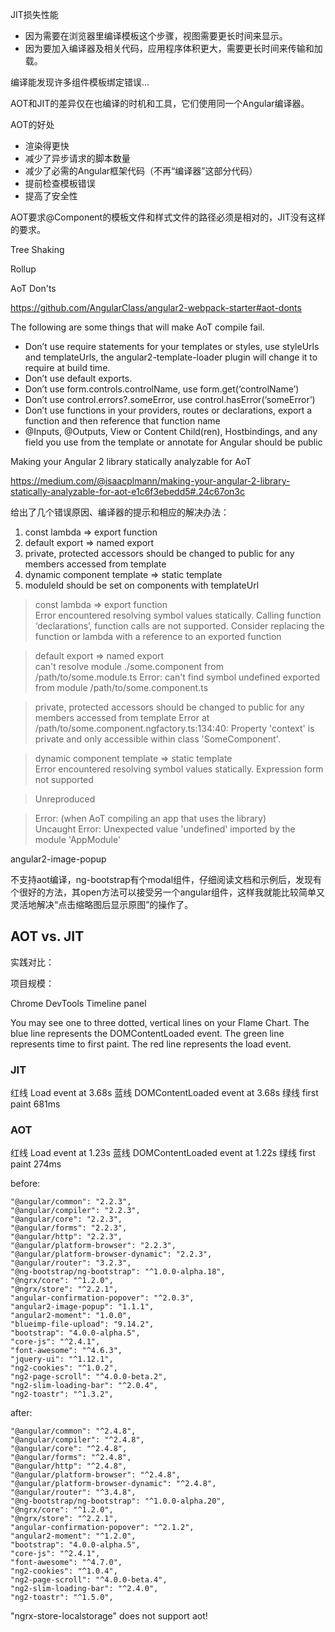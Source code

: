 JIT损失性能

* 因为需要在浏览器里编译模板这个步骤，视图需要更长时间来显示。
* 因为要加入编译器及相关代码，应用程序体积更大，需要更长时间来传输和加载。

编译能发现许多组件模板绑定错误...

AOT和JIT的差异仅在也编译的时机和工具，它们使用同一个Angular编译器。

AOT的好处

* 渲染得更快
* 减少了异步请求的脚本数量
* 减少了必需的Angular框架代码（不再“编译器”这部分代码）
* 提前检查模板错误
* 提高了安全性

AOT要求@Component的模板文件和样式文件的路径必须是相对的，JIT没有这样的要求。


Tree Shaking

Rollup



AoT Don'ts

https://github.com/AngularClass/angular2-webpack-starter#aot-donts

The following are some things that will make AoT compile fail.

* Don’t use require statements for your templates or styles, use styleUrls and templateUrls, the angular2-template-loader plugin will change it to require at build time.
* Don’t use default exports.
* Don’t use form.controls.controlName, use form.get(‘controlName’)
* Don’t use control.errors?.someError, use control.hasError(‘someError’)
* Don’t use functions in your providers, routes or declarations, export a function and then reference that function name
* @Inputs, @Outputs, View or Content Child(ren), Hostbindings, and any field you use from the template or annotate for Angular should be public



Making your Angular 2 library statically analyzable for AoT

https://medium.com/@isaacplmann/making-your-angular-2-library-statically-analyzable-for-aot-e1c6f3ebedd5#.24c67on3c

给出了几个错误原因、编译器的提示和相应的解决办法：

1. const lambda => export function
1. default export => named export
1. private, protected accessors should be changed to public for any members accessed from template
1. dynamic component template => static template
1. moduleId should be set on components with templateUrl

> const lambda => export function   
> Error encountered resolving symbol values statically. Calling function ‘declarations’, function calls are not supported. Consider replacing the function or lambda with a reference to an exported function

> default export => named export  
> can't resolve module ./some.component from /path/to/some.module.ts Error: can't find symbol undefined exported from module /path/to/some.component.ts

> private, protected accessors should be changed to public for any members accessed from template
> Error at /path/to/some.component.ngfactory.ts:134:40: Property 'context' is private and only accessible within class 'SomeComponent'.

> dynamic component template => static template  
> Error encountered resolving symbol values statically. Expression form not supported

> Unreproduced

> Error: (when AoT compiling an app that uses the library)  
> Uncaught Error: Unexpected value 'undefined' imported by the module 'AppModule'


angular2-image-popup

不支持aot编译，ng-bootstrap有个modal组件，仔细阅读文档和示例后，发现有个很好的方法，其open方法可以接受另一个angular组件，这样我就能比较简单又灵活地解决“点击缩略图后显示原图”的操作了。

## AOT vs. JIT

实践对比：

项目规模： 

Chrome DevTools Timeline panel

You may see one to three dotted, vertical lines on your Flame Chart. The blue line represents the DOMContentLoaded event. The green line represents time to first paint. The red line represents the load event.

### JIT

红线 Load event at 3.68s
蓝线 DOMContentLoaded event at 3.68s
绿线 first paint 681ms

### AOT

红线 Load event at 1.23s
蓝线 DOMContentLoaded event at 1.22s
绿线 first paint 274ms



before:

    "@angular/common": "2.2.3",
    "@angular/compiler": "2.2.3",
    "@angular/core": "2.2.3",
    "@angular/forms": "2.2.3",
    "@angular/http": "2.2.3",
    "@angular/platform-browser": "2.2.3",
    "@angular/platform-browser-dynamic": "2.2.3",
    "@angular/router": "3.2.3",
    "@ng-bootstrap/ng-bootstrap": "^1.0.0-alpha.18",
    "@ngrx/core": "^1.2.0",
    "@ngrx/store": "^2.2.1",
    "angular-confirmation-popover": "^2.0.3",
    "angular2-image-popup": "1.1.1",
    "angular2-moment": "1.0.0",
    "blueimp-file-upload": "9.14.2",
    "bootstrap": "4.0.0-alpha.5",
    "core-js": "^2.4.1",
    "font-awesome": "^4.6.3",
    "jquery-ui": "^1.12.1",
    "ng2-cookies": "^1.0.2",
    "ng2-page-scroll": "^4.0.0-beta.2",
    "ng2-slim-loading-bar": "^2.0.4",
    "ng2-toastr": "^1.3.2",

after:

    "@angular/common": "^2.4.8",
    "@angular/compiler": "^2.4.8",
    "@angular/core": "^2.4.8",
    "@angular/forms": "^2.4.8",
    "@angular/http": "^2.4.8",
    "@angular/platform-browser": "^2.4.8",
    "@angular/platform-browser-dynamic": "^2.4.8",
    "@angular/router": "^3.4.8",
    "@ng-bootstrap/ng-bootstrap": "^1.0.0-alpha.20",
    "@ngrx/core": "^1.2.0",
    "@ngrx/store": "^2.2.1",
    "angular-confirmation-popover": "^2.1.2",
    "angular2-moment": "^1.2.0",
    "bootstrap": "4.0.0-alpha.5",
    "core-js": "^2.4.1",
    "font-awesome": "^4.7.0",
    "ng2-cookies": "^1.0.4",
    "ng2-page-scroll": "^4.0.0-beta.4",
    "ng2-slim-loading-bar": "^2.4.0",
    "ng2-toastr": "^1.5.0",


"ngrx-store-localstorage" does not support aot!
